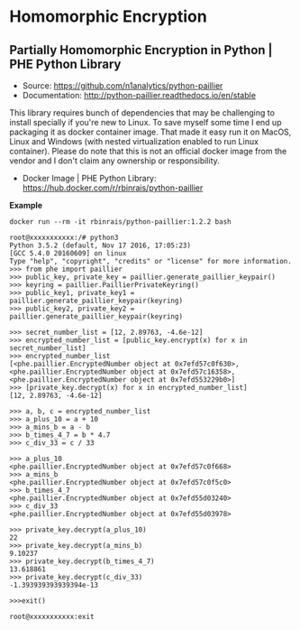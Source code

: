 # Homomorphic Encryption

## Partially Homomorphic Encryption in Python | PHE Python Library
* Source: https://github.com/n1analytics/python-paillier
* Documentation: http://python-paillier.readthedocs.io/en/stable

This library requires bunch of dependencies that may be challenging to install specially if you're new to Linux. To save 
myself some time I end up packaging it as docker container image. That made it easy run it on MacOS, Linux 
and Windows (with nested virtualization enabled to run Linux container). Please do note that this is not an official docker image from the 
vendor and I don't claim any ownership or responsibility.

* Docker Image | PHE Python Library: https://hub.docker.com/r/rbinrais/python-paillier

**Example**

```
docker run --rm -it rbinrais/python-paillier:1.2.2 bash

root@xxxxxxxxxxx:/# python3
Python 3.5.2 (default, Nov 17 2016, 17:05:23) 
[GCC 5.4.0 20160609] on linux
Type "help", "copyright", "credits" or "license" for more information.
>>> from phe import paillier
>>> public_key, private_key = paillier.generate_paillier_keypair()
>>> keyring = paillier.PaillierPrivateKeyring()
>>> public_key1, private_key1 = paillier.generate_paillier_keypair(keyring)
>>> public_key2, private_key2 = paillier.generate_paillier_keypair(keyring)

>>> secret_number_list = [12, 2.89763, -4.6e-12] 
>>> encrypted_number_list = [public_key.encrypt(x) for x in secret_number_list]
>>> encrypted_number_list
[<phe.paillier.EncryptedNumber object at 0x7efd57c0f630>, <phe.paillier.EncryptedNumber object at 0x7efd57c16358>, <phe.paillier.EncryptedNumber object at 0x7efd553229b0>]
>>> [private_key.decrypt(x) for x in encrypted_number_list]
[12, 2.89763, -4.6e-12]

>>> a, b, c = encrypted_number_list
>>> a_plus_10 = a + 10
>>> a_mins_b = a - b 
>>> b_times_4_7 = b * 4.7 
>>> c_div_33 = c / 33

>>> a_plus_10
<phe.paillier.EncryptedNumber object at 0x7efd57c0f668>
>>> a_mins_b
<phe.paillier.EncryptedNumber object at 0x7efd57c0f5c0>
>>> b_times_4_7
<phe.paillier.EncryptedNumber object at 0x7efd55d03240>
>>> c_div_33 
<phe.paillier.EncryptedNumber object at 0x7efd55d03978>

>>> private_key.decrypt(a_plus_10)
22
>>> private_key.decrypt(a_mins_b) 
9.10237
>>> private_key.decrypt(b_times_4_7)
13.618861
>>> private_key.decrypt(c_div_33)   
-1.393939393939394e-13

>>>exit()

root@xxxxxxxxxxx:exit
```

